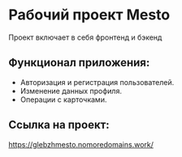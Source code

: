 # Рабочий проект Mesto #

Проект включает в себя фронтенд и бэкенд
## Функционал приложения:
- Авторизация и регистрация пользователей.
- Изменение данных профиля.
- Операции с карточками.

## Ссылка на проект:
https://glebzhmesto.nomoredomains.work/
